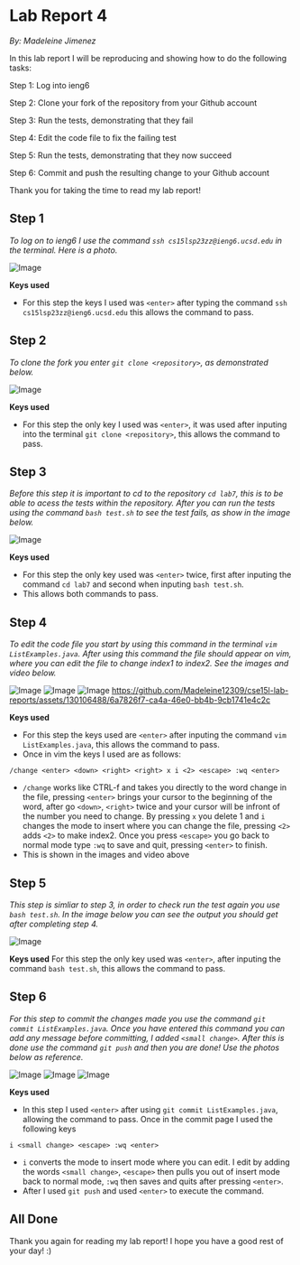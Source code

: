 # Lab Report 4
*By: Madeleine Jimenez*

In this lab report I will be reproducing and showing how to do the following tasks:

Step 1: Log into ieng6

Step 2: Clone your fork of the repository from your Github account

Step 3: Run the tests, demonstrating that they fail

Step 4: Edit the code file to fix the failing test

Step 5: Run the tests, demonstrating that they now succeed

Step 6: Commit and push the resulting change to your Github account

Thank you for taking the time to read my lab report!

## Step 1

*To log on to ieng6 I use the command `ssh cs15lsp23zz@ieng6.ucsd.edu` in the terminal. Here is a photo.*

![Image](ieng6_login.png)

**Keys used**
* For this step the keys I used was `<enter>` after typing the command `ssh cs15lsp23zz@ieng6.ucsd.edu` this allows 
the command to pass. 

## Step 2

*To clone the fork you enter `git clone <repository>`, as demonstrated below.*

![Image](git_clone.png)

**Keys used**
* For this step the only key I used was `<enter>`, it was used after inputing into the terminal `git clone <repository>`, this allows the
command to pass.

## Step 3

*Before this step it is important to cd to the repository `cd lab7`, this is to be able to acess the tests within the repository.
After you can run the tests using the command `bash test.sh` to see the test fails, as show in the image below.*

![Image](test_fail_lab7.png)

**Keys used**
* For this step the only key used was `<enter>` twice, first after inputing the command `cd lab7` and second when inputing `bash test.sh`.
* This allows both commands to pass.

## Step 4

*To edit the code file you start by using this command in the terminal `vim ListExamples.java`. After using this command the file should 
appear on vim, where you can edit the file to change index1 to index2. See the images and video below.*

![Image](vim.png)
![Image](before_change.png)
![Image](after_change.png)
https://github.com/Madeleine12309/cse15l-lab-reports/assets/130106488/6a7826f7-ca4a-46e0-bb4b-9cb1741e4c2c

**Keys used**
* For this step the keys used are `<enter>` after inputing the command `vim ListExamples.java`, this allows the command to pass. 
* Once in vim the keys I used are as follows:
```
/change <enter> <down> <right> <right> x i <2> <escape> :wq <enter>
```
* `/change` works like CTRL-f and takes you directly to the word change in the file, pressing `<enter>` brings your cursor to the beginning of the word, after go `<down>`, `<right>` twice and your cursor will be infront of the number you need to change. By pressing `x` you delete 1 and `i` changes the mode to insert where you can change the file, pressing `<2>` adds `<2>` to make index2. Once you press `<escape>` you go back to normal mode type `:wq` to save and quit, pressing `<enter>` to finish.
* This is shown in the images and video above

## Step 5

*This step is simliar to step 3, in order to check run the test again you use `bash test.sh`. 
 In the image below you can see the output you should get after completing step 4.*

![Image](test_pass_lab7.png)

**Keys used**
For this step the only key used was `<enter>`, after inputing the command `bash test.sh`, this allows the command to pass.

## Step 6

*For this step to commit the changes made you use the command `git commit ListExamples.java`.
Once you have entered this command you can add any message before committing, I added `<small change>`. 
After this is done use the command `git push` and then you are done! Use the photos below as reference.*

![Image](output_commit.png)
![Image](commit_add_comment.png)
![Image](git_push.png)

**Keys used**
* In this step I used `<enter>` after using `git commit ListExamples.java`, allowing the command to pass. Once in the commit page I used the following keys 
```
i <small change> <escape> :wq <enter>
```
* `i` converts the mode to insert mode where you can edit. I edit by adding the words `<small change>`, `<escape>` then pulls you out of insert mode back to normal mode, `:wq` then saves and quits after pressing `<enter>`.
* After I used `git push` and used `<enter>` to execute the command.
  
## All Done

Thank you again for reading my lab report! I hope you have a good rest of your day! :)
